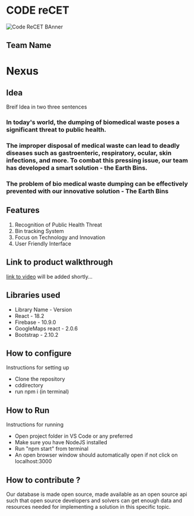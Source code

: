

# CODE reCET

![Code ReCET BAnner](https://github.com/CODE-reCET/CodeRECET24/assets/154266304/08736571-0016-4aef-840d-94054de99db7)

## Team Name
# Nexus
## Idea
Breif Idea in two three sentences 

### In today's world, the dumping of biomedical waste poses a significant threat to public health.
### The improper disposal of medical waste can lead to deadly diseases such as gastroenteric, respiratory, ocular, skin infections, and more. To combat this pressing issue, our team has developed a smart solution - the Earth Bins.
### The problem of bio medical waste dumping can be effectively prevented with our innovative solution  - The Earth Bins


## Features 
1. Recognition of Public Health Threat
2. Bin tracking System
3. Focus on Technology and Innovation
4. User Friendly Interface

## Link to product walkthrough
[link to video](https://drive.google.com/file/d/1GWE_qUHIrl_g1Pd5DzYpnU8l1AynyN34/view?usp=sharing)
will be added shortly...
   
## Libraries used
* Library Name - Version
* React - 18.2
* Firebase - 10.9.0
* GoogleMaps react - 2.0.6
* Bootstrap - 2.10.2 

## How to configure
Instructions for setting up 
* Clone the repository
* cd<space>directory
* run npm i (in terminal)



## How to Run
Instructions for running
* Open project folder in VS Code or any preferred
* Make sure you have NodeJS installed
* Run "npm start" from terminal
* An open browser window should automatically open if not click on localhost:3000

## How to contribute ? 
Our database is made open source, made available as an open source api such that open source developers and solvers can get enough data and resources needed for implementing a solution in this specific topic.
